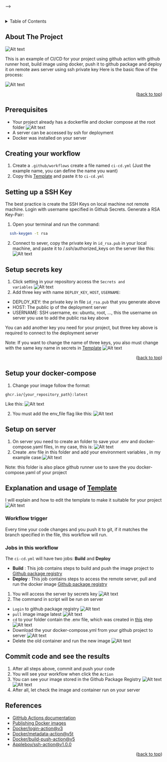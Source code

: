 <!-- Improved compatibility of back to top link: See: https://github.com/othneildrew/Best-README-Template/pull/73 -->
<a name="readme-top"></a>

-->

<!-- PROJECT LOGO -->
<br />


<!-- TABLE OF CONTENTS -->
<details>
  <summary>Table of Contents</summary>
  <ol>
    <li>
      <a href="#about-the-project">About The Project</a>
    </li>
    <li>
      <a href="#prerequisites">Prerequisites</a>
    </li>
    <li><a href="#creating-your-workflow">Creating your workflow</a></li>
    <li><a href="#setting-up-a-ssh-key">Setting up a SSH Key</a></li>
    <li><a href="#setup-secrets-key">Setup secrets key</a></li>
    <li><a href="#setup-your-docker-compose">Setup your docker-compose</a></li>
    <li><a href="#setup-on-server ">Setup on server </a></li>
    <li><a href="#explanation-and-usage-of-template">Explanation and usage of Template</a>
        <ul>
            <li><a href="#workflow-trigger">Workflow trigger</a></li>
            <li><a href="#jobs-in-this-workflow">Jobs in this workflow</a></li>
        </ul>
    </li>
    <li><a href="#commit-code-and-see-the-results">Commit code and see the results</a></li>
    <li><a href="#references">References</a></li>
  </ol>
</details>



<!-- ABOUT THE PROJECT -->
## About The Project

![Alt text](./readme-imgs/image.png)

This is an example of CI/CD for your project using github action with github runner host, build image using docker, push it to github package and deploy it on remote aws server using ssh private key
Here is the basic flow of the process:

![Alt text](./readme-imgs/image-1.png)

<p align="right">(<a href="#readme-top">back to top</a>)</p>



## Prerequisites
* Your project already has a dockerfile and docker compose at the root folder
![Alt text](./readme-imgs/image-3.png)
* A server can be accessed by ssh for deployment
* Docker was installed on your server

## Creating your workflow


1. Create a <code>.github/workflows</code>  create a file named <code>ci-cd.yml</code>  (Just the example name, you can define the name you want)
2. Copy this [Template](.github\workflows\ci-cd.yaml) and paste it to <code>ci-cd.yml</code>
   
<!-- 3. Install NPM packages
   ```sh
   npm install
   ```
4. Enter your API in `config.js`
   ```js
   const API_KEY = 'ENTER YOUR API';
   ``` -->
## Setting up a SSH Key
The best practice is create the SSH Keys on local machine not remote machine. Login with username specified in Github Secrets. Generate a RSA Key-Pair:
1. Open your terminal and run the command:
 ```sh
   ssh-keygen -t rsa
   ```
2. Connect to sever, copy the private key in <code>id_rsa.pub</code> in your local machine, and paste it to /.ssh/authorized_keys on the server like this:
![Alt text](./readme-imgs/image-6.png)

## Setup secrets key
1. Click setting in your repository access the <code>Secrets and variables</code>
![Alt text](./readme-imgs/image-7.png)
2. Add three key with name <code>DEPLOY_KEY</code>, <code>HOST</code>, <code>USERNAME</code>:
* DEPLOY_KEY: the private key in file <code>id_rsa.pub</code> that you generate above
* HOST: The public ip of the deployment server
* USERNAME: SSH username, ex: ubuntu, root, ..., this the username on server you use to add the public rsa key above

You can add another key you need for your project, but three key above is required to connect to the deployment server

Note: If you want to change the name of three keys, you also must change with the same key name in secrets in [Template](.github\workflows\ci-cd.yaml)
![Alt text](./readme-imgs/image-14.png)


<p align="right">(<a href="#readme-top">back to top</a>)</p>

## Setup your docker-compose
1. Change your image follow the format: 
```
ghcr.io/{your_repository_path}:latest
```
Like this:
![Alt text](./readme-imgs/image-21.png)

2. You must add the env_file flag like this:
![Alt text](./readme-imgs/image-20.png)

## Setup on server 
1. On server you need to create an folder to save your .env and docker-compose.yaml files, in my case, this is: 
![Alt text](./readme-imgs/image-8.png)
2. Create .env file in this folder and add your environment variables , in my example case:![Alt text](./readme-imgs/image-10.png)

Note: this folder is also place github runner use to save the you docker-compose.yaml of your project

<!-- USAGE EXAMPLES -->
## Explanation and usage of [Template](.github\workflows\ci-cd.yaml)
I will explain and how to edit the template to make it suitable for your project  
![Alt text](./readme-imgs/image-12.png)

### Workflow trigger
Every time your code changes and you push it to git, if it matches the branch specified in the file, this workflow will run.
### Jobs in this workflow 

The <code>ci-cd.yml</code> will have two jobs: <b>Build</b>  and <b>Deploy</b> 

* <b>Build</b> : This job contains steps to build and push the image project to [Github package registry](https://github.com/features/packages)
* <b>Deploy</b> : This job contains steps to access the remote server, pull and run the docker image [Github package registry](https://github.com/features/packages)
1. You will access the server by secrets key
![Alt text](./readme-imgs/image-14.png)
2. The command in script will be run on server
* <code>Login</code> to github package registry
![Alt text](./readme-imgs/image-16.png)
* <code>pull</code> image image latest 
![Alt text](./readme-imgs/image-15.png)
* <code>cd</code> to your folder contain the .env file, which was created in <a href="#setup-on-server">this</a> step
![Alt text](./readme-imgs/image-17.png)
* Download the your docker-compose.yml from your github project to server
![Alt text](./readme-imgs/image-18.png)
* Delete the old container and run the new image
![Alt text](./readme-imgs/image-19.png)
## Commit code and see the results
1. After all steps above, commit and push your code
2. You will see your workflow when click the <code>Action</code>
3. You can see your image stored in the Github Package Registry
![Alt text](./readme-imgs/image-22.png)
![Alt text](./readme-imgs/image-23.png)
4. After all, let check the image and container run on your server

  
<!-- References -->
## References

* [GitHub Actions documentation](https://docs.github.com/en/actions)
* [Publishing Docker images](https://docs.github.com/en/actions/publishing-packages/publishing-docker-images)
* [Docker/login-action@v3](https://github.com/docker/login-action)
* [Docker/metadata-action@v5t](https://github.com/docker/metadata-action/)
* [Docker/build-push-action@v5](https://github.com/marketplace/actions/build-and-push-docker-images)
* [Appleboy/ssh-action@v1.0.0](https://github.com/appleboy/ssh-action)
<!-- * [GitHub Pages](https://pages.github.com)
* [Font Awesome](https://fontawesome.com) -->


<p align="right">(<a href="#readme-top">back to top</a>)</p>

